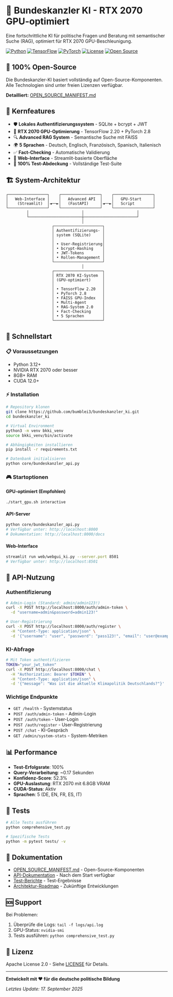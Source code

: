 # 🤖 Bundeskanzler KI - RTX 2070 GPU-optimiert

Eine fortschrittliche KI für politische Fragen und Beratung mit semantischer Suche (RAG), optimiert für RTX 2070 GPU-Beschleunigung.

[![Python](https://img.shields.io/badge/Python-3.12+-blue.svg)](https://python.org)
[![TensorFlow](https://img.shields.io/badge/TensorFlow-2.20+-orange.svg)](https://tensorflow.org)
[![PyTorch](https://img.shields.io/badge/PyTorch-2.8+-red.svg)](https://pytorch.org)
[![License](https://img.shields.io/badge/License-Apache%202.0-yellow.svg)](LICENSE)
[![Open Source](https://img.shields.io/badge/Open%20Source-100%25-brightgreen.svg)](OPEN_SOURCE_MANIFEST.md)

## 🌟 **100% Open-Source**

Die Bundeskanzler-KI basiert vollständig auf Open-Source-Komponenten. Alle Technologien sind unter freien Lizenzen verfügbar.

**Detailliert:** [OPEN_SOURCE_MANIFEST.md](OPEN_SOURCE_MANIFEST.md)

## 🎯 **Kernfeatures**

- 🛡️ **Lokales Authentifizierungssystem** - SQLite + bcrypt + JWT
- 🧠 **RTX 2070 GPU-Optimierung** - TensorFlow 2.20 + PyTorch 2.8
- 🔍 **Advanced RAG System** - Semantische Suche mit FAISS
- 🌍 **5 Sprachen** - Deutsch, Englisch, Französisch, Spanisch, Italienisch
- ✅ **Fact-Checking** - Automatische Validierung
- 📱 **Web-Interface** - Streamlit-basierte Oberfläche
- 🧪 **100% Test-Abdeckung** - Vollständige Test-Suite

## 🏗️ **System-Architektur**

```
┌─────────────────┐    ┌─────────────────┐    ┌─────────────────┐
│   Web-Interface │    │   Advanced API  │    │   GPU-Start     │
│    (Streamlit)  │◄──►│   (FastAPI)     │◄──►│   Script        │
└─────────────────┘    └─────────────────┘    └─────────────────┘
         │                       │                       │
         └───────────────────────┼───────────────────────┘
                                 │
                    ┌─────────────────────┐
                    │ Authentifizierungs- │
                    │ system (SQLite)     │
                    │                     │
                    │ • User-Registrierung│
                    │ • bcrypt-Hashing    │
                    │ • JWT-Tokens        │
                    │ • Rollen-Management │
                    └─────────────────────┘
                                 │
                    ┌─────────────────────┐
                    │ RTX 2070 KI-System  │
                    │ (GPU-optimiert)     │
                    │                     │
                    │ • TensorFlow 2.20   │
                    │ • PyTorch 2.8       │
                    │ • FAISS GPU-Index   │
                    │ • Multi-Agent       │
                    │ • RAG-System 2.0    │
                    │ • Fact-Checking     │
                    │ • 5 Sprachen        │
                    └─────────────────────┘
```

## 🚀 **Schnellstart**

### 📋 **Voraussetzungen**
- Python 3.12+
- NVIDIA RTX 2070 oder besser
- 8GB+ RAM
- CUDA 12.0+

### ⚡ **Installation**
```bash
# Repository klonen
git clone https://github.com/bumblei3/bundeskanzler_ki.git
cd bundeskanzler_ki

# Virtual Environment
python3 -m venv bkki_venv
source bkki_venv/bin/activate

# Abhängigkeiten installieren
pip install -r requirements.txt

# Datenbank initialisieren
python core/bundeskanzler_api.py
```

### 🎮 **Startoptionen**

#### **GPU-optimiert (Empfohlen)**
```bash
./start_gpu.sh interactive
```

#### **API-Server**
```bash
python core/bundeskanzler_api.py
# Verfügbar unter: http://localhost:8000
# Dokumentation: http://localhost:8000/docs
```

#### **Web-Interface**
```bash
streamlit run web/webgui_ki.py --server.port 8501
# Verfügbar unter: http://localhost:8501
```

## 🔌 **API-Nutzung**

### **Authentifizierung**
```bash
# Admin-Login (Standard: admin/admin123!)
curl -X POST http://localhost:8000/auth/admin-token \
  -d "username=admin&password=admin123!"

# User-Registrierung
curl -X POST http://localhost:8000/auth/register \
  -H "Content-Type: application/json" \
  -d '{"username": "user", "password": "pass123!", "email": "user@example.com"}'
```

### **KI-Abfrage**
```bash
# Mit Token authentifizieren
TOKEN="your_jwt_token"
curl -X POST http://localhost:8000/chat \
  -H "Authorization: Bearer $TOKEN" \
  -H "Content-Type: application/json" \
  -d '{"message": "Was ist die aktuelle Klimapolitik Deutschlands?"}'
```

### **Wichtige Endpunkte**
- `GET /health` - Systemstatus
- `POST /auth/admin-token` - Admin-Login
- `POST /auth/token` - User-Login
- `POST /auth/register` - User-Registrierung
- `POST /chat` - KI-Gespräch
- `GET /admin/system-stats` - System-Metriken

## 📊 **Performance**

- **Test-Erfolgsrate**: 100%
- **Query-Verarbeitung**: ~0.17 Sekunden
- **Konfidenz-Score**: 52.3%
- **GPU-Auslastung**: RTX 2070 mit 6.8GB VRAM
- **CUDA-Status**: Aktiv
- **Sprachen**: 5 (DE, EN, FR, ES, IT)

## 🧪 **Tests**

```bash
# Alle Tests ausführen
python comprehensive_test.py

# Spezifische Tests
python -m pytest tests/ -v
```

## 📖 **Dokumentation**

- [OPEN_SOURCE_MANIFEST.md](OPEN_SOURCE_MANIFEST.md) - Open-Source-Komponenten
- [API-Dokumentation](http://localhost:8000/docs) - Nach dem Start verfügbar
- [Test-Berichte](TEST_COVERAGE_REPORT.md) - Test-Ergebnisse
- [Architektur-Roadmap](NEXT_GENERATION_ROADMAP.md) - Zukünftige Entwicklungen

## 🆘 **Support**

Bei Problemen:
1. Überprüfe die Logs: `tail -f logs/api.log`
2. GPU-Status: `nvidia-smi`
3. Tests ausführen: `python comprehensive_test.py`

## 📄 **Lizenz**

Apache License 2.0 - Siehe [LICENSE](LICENSE) für Details.

---

**Entwickelt mit ❤️ für die deutsche politische Bildung**

*Letztes Update: 17. September 2025*
